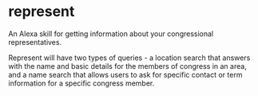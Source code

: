 # represent
An Alexa skill for getting information about your congressional representatives.

Represent will have two types of queries - a location search that answers with the name and basic details for the members of congress in an area, and a name search that allows users to ask for specific contact or term information for a specific congress member. 
